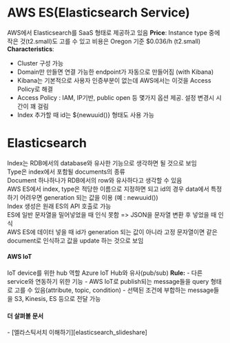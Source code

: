 # AWS ES(Elasticsearch Service)
AWS에서 Elasticsearch를 SaaS 형태로 제공하고 있음
**Price**: Instance type 중에 작은 것(t2.small)도 고를 수 있고 비용은 Oregon 기준 $0.036/h (t2.small)
**Characteristics**:
- Cluster 구성 가능
- Domain만 만들면 연결 가능한 endpoint가 자동으로 만들어짐 (with Kibana)
- Kibana는 기본적으로 사용자 인증부분이 없는데 AWS에서는 이것을 Access Policy로 해결
- Access Policy : IAM, IP기반, public open 등 몇가지 옵션 제공. 설정 변경시 시간이 꽤 걸림
- Index 추가할 때 id는 ${newuuid()} 형태도 사용 가능

# Elasticsearch
Index는 RDB에서의 database와 유사한 기능으로 생각하면 될 것으로 보임  
Type은 index에서 포함될 documents의 종류  
Document 하나하나가 RDB에서의 row와 유사하다고 생각할 수 있음  
AWS ES에서 index, type은 적당한 이름으로 지정하면 되고 id의 경우 data에서 특정하기 어려우면 generation 되는 값을 이용 (예 : newuuid())  
Index 생성은 원래 ES의 API 호출로 가능  
ES에 일반 문자열을 밀어넣었을 때 인식 못함 => JSON을 문자열 변환 후 넣었을 때 인식  
AWS ES에 데이터 넣을 때 id가 generation 되는 값이 아니라 고정 문자열이면 같은 document로 인식하고 값을 update 하는 것으로 보임  
<h4>AWS IoT</h4>
IoT device를 위한 hub 역할  
Azure IoT Hub와 유사(pub/sub)  
<strong>Rule:</strong>  
- 다른 service와 연동하기 위한 기능
- AWS IoT로 publish되는 message들을 query 형태로 고를 수 있음(attribute, topic, condition)
- 선택된 조건에 부합하는 message들을 S3, Kinesis, ES 등으로 전달 가능
<h4>더 살펴볼 문서</h4>
- [엘라스틱서치 이해하기][elasticsearch_slideshare]

[elasticsearch_slideshare]: https://www.slideshare.net/dahlmoon/20160612